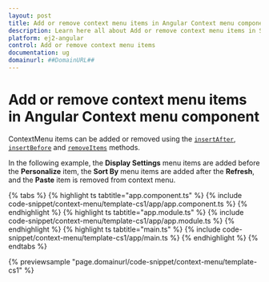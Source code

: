 ```yaml
---
layout: post
title: Add or remove context menu items in Angular Context menu component | Syncfusion
description: Learn here all about Add or remove context menu items in Syncfusion Angular Context menu component of Syncfusion Essential JS 2 and more.
platform: ej2-angular
control: Add or remove context menu items 
documentation: ug
domainurl: ##DomainURL##
---
```


# Add or remove context menu items in Angular Context menu component

ContextMenu items can be added or removed using the [`insertAfter`](https://ej2.syncfusion.com/angular/documentation/api/menu#insertafter), [`insertBefore`](https://ej2.syncfusion.com/angular/documentation/api/menu#insertbefore) and [`removeItems`](https://ej2.syncfusion.com/angular/documentation/api/menu#removeitems) methods.

In the following example, the **Display Settings** menu items are added before the **Personalize** item, the **Sort By** menu items are added after the **Refresh**, and the **Paste** item is removed from context menu.

{% tabs %}
{% highlight ts tabtitle="app.component.ts" %}
{% include code-snippet/context-menu/template-cs1/app/app.component.ts %}
{% endhighlight %}
{% highlight ts tabtitle="app.module.ts" %}
{% include code-snippet/context-menu/template-cs1/app/app.module.ts %}
{% endhighlight %}
{% highlight ts tabtitle="main.ts" %}
{% include code-snippet/context-menu/template-cs1/app/main.ts %}
{% endhighlight %}
{% endtabs %}
  
{% previewsample "page.domainurl/code-snippet/context-menu/template-cs1" %}